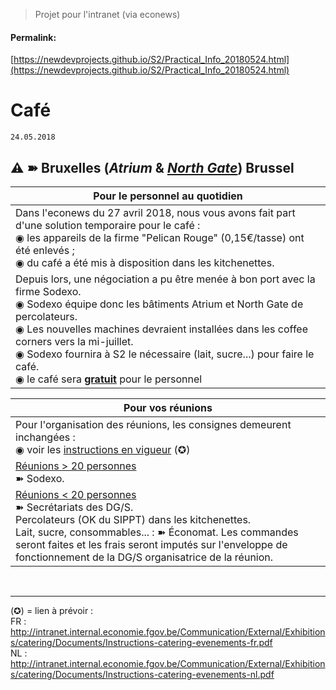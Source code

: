 <link rel="stylesheet" href="https://newdevprojects.github.io/S2/S2.css">

> Projet pour l'intranet (via econews)

#### Permalink: 
[https://newdevprojects.github.io/S2/Practical_Info_20180524.html](https://newdevprojects.github.io/S2/Practical_Info_20180524.html)

# Café

	24.05.2018

## &#9888; &#10173; Bruxelles (*Atrium* & <u><i>North Gate</i></u>) Brussel

| Pour le personnel au quotidien |
| --- | 
| Dans l'econews du 27 avril 2018, nous vous avons fait part d'une solution temporaire pour le café :<br>&#9673; les appareils de la firme "Pelican Rouge" (0,15&euro;/tasse) ont été enlevés ;<br>&#9673; du café a été mis à disposition dans les kitchenettes. |
| Depuis lors, une négociation a pu être menée à bon port avec la firme Sodexo.<br>&#9673; Sodexo équipe donc les bâtiments Atrium et North Gate de percolateurs.<br>&#9673; Les nouvelles machines devraient installées dans les coffee corners vers la mi-juillet.<br>&#9673; Sodexo fournira à S2 le nécessaire (lait, sucre...) pour faire le café.<br>&#9673; le café sera <b><u>gratuit</u></b> pour le personnel | 

| Pour vos réunions |
| --- | 
| Pour l'organisation des réunions, les consignes demeurent inchangées :<br>&#9673; voir les [instructions en vigueur](S4S2_Instructions-catering-evenements-fr.pdf) (&#10026;) |
| <u>Réunions &gt; 20 personnes</u><br>&#10173; Sodexo. |
| <u>Réunions &lt; 20 personnes</u><br>&#10173; Secrétariats des DG/S.<br>Percolateurs (OK du SIPPT) dans les kitchenettes.<br>Lait, sucre, consommables... : &#10173; &Eacute;conomat. Les commandes seront faites et les frais seront imputés sur l'enveloppe de fonctionnement de la DG/S organisatrice de la réunion. |

&nbsp;

---


(&#10026;) = lien à prévoir :   
FR : http://intranet.internal.economie.fgov.be/Communication/External/Exhibitions/catering/Documents/Instructions-catering-evenements-fr.pdf  
NL : http://intranet.internal.economie.fgov.be/Communication/External/Exhibitions/catering/Documents/Instructions-catering-evenements-nl.pdf
